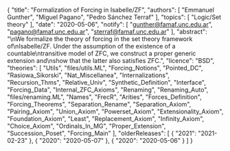 {
    "title": "Formalization of Forcing in Isabelle/ZF",
    "authors": [
        "Emmanuel Gunther",
        "Miguel Pagano",
        "Pedro Sánchez Terraf"
    ],
    "topics": [
        "Logic/Set theory"
    ],
    "date": "2020-05-06",
    "notify": [
        "gunther@famaf.unc.edu.ar",
        "pagano@famaf.unc.edu.ar",
        "sterraf@famaf.unc.edu.ar"
    ],
    "abstract": "\nWe formalize the theory of forcing in the set theory framework of\nIsabelle/ZF. Under the assumption of the existence of a countable\ntransitive model of ZFC, we construct a proper generic extension and\nshow that the latter also satisfies ZFC.",
    "licence": "BSD",
    "theories": [
        "Utils",
        "files/utils.ML",
        "Forcing_Notions",
        "Pointed_DC",
        "Rasiowa_Sikorski",
        "Nat_Miscellanea",
        "Internalizations",
        "Recursion_Thms",
        "Relative_Univ",
        "Synthetic_Definition",
        "Interface",
        "Forcing_Data",
        "Internal_ZFC_Axioms",
        "Renaming",
        "Renaming_Auto",
        "files/renaming.ML",
        "Names",
        "FrecR",
        "Arities",
        "Forces_Definition",
        "Forcing_Theorems",
        "Separation_Rename",
        "Separation_Axiom",
        "Pairing_Axiom",
        "Union_Axiom",
        "Powerset_Axiom",
        "Extensionality_Axiom",
        "Foundation_Axiom",
        "Least",
        "Replacement_Axiom",
        "Infinity_Axiom",
        "Choice_Axiom",
        "Ordinals_In_MG",
        "Proper_Extension",
        "Succession_Poset",
        "Forcing_Main"
    ],
    "olderReleases": [
        {
            "2021": "2021-02-23"
        },
        {
            "2020": "2020-05-07"
        },
        {
            "2020": "2020-05-06"
        }
    ]
}